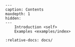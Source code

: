 ```{toctree}
---
caption: Contents
maxdepth: 1
hidden:
---
    Introduction <self>
    Examples <examples/index>
```

```{include} ../README.md
:relative-docs: docs/
```
